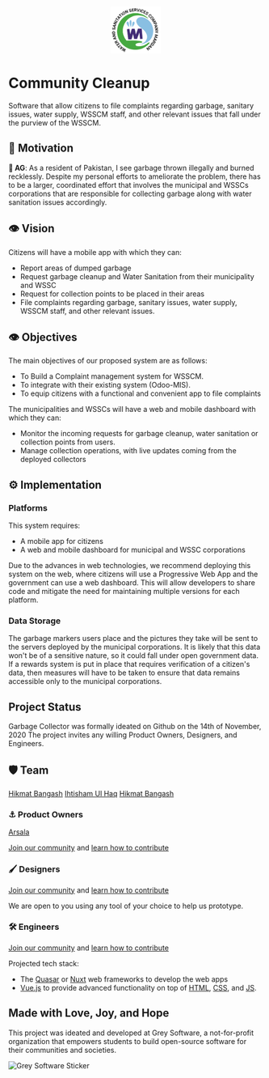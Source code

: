 <div align="center">
    <img alt="Community Cleanup Logo" width="100" src="/public/wsscmlogo.png">
</div>


# Community Cleanup

Software that allow citizens to file complaints regarding garbage, sanitary issues, water supply, WSSCM staff, and other relevant issues that fall under the purview of the WSSCM.


## 🥅 Motivation 

**👤 AG**: As a resident of Pakistan, I see garbage thrown illegally and burned recklessly. Despite my personal efforts to ameliorate the problem, there has to be a larger, coordinated effort that involves the municipal and WSSCs corporations that are responsible for collecting garbage along with water sanitation issues accordingly. 

## 👁️ Vision 

Citizens will have a mobile app with which they can:

- Report areas of dumped garbage
- Request garbage cleanup and Water Sanitation from their municipality and WSSC
- Request for collection points to be placed in their areas 
- File complaints regarding garbage, sanitary issues, water supply, WSSCM staff, and other relevant issues.

## 👁️ Objectives

The main objectives of our proposed system are as follows: 

- To Build a Complaint management system for WSSCM.
- To integrate with their existing system (Odoo-MIS).
- To equip citizens with a functional and convenient app to file complaints


The municipalities and WSSCs will have a web and mobile dashboard with which they can:

- Monitor the incoming requests for garbage cleanup, water sanitation or collection points from users.
- Manage collection operations, with live updates coming from the deployed collectors  

## ⚙️ Implementation

### Platforms

This system requires:

- A mobile app for citizens
- A web and mobile dashboard for municipal and WSSC corporations

Due to the advances in web technologies, we recommend deploying this system on the web, where citizens will use a Progressive Web App and the government can use a web dashboard. This will allow developers to share code and mitigate the need for maintaining multiple versions for each platform. 

### Data Storage

The garbage markers users place and the pictures they take will be sent to the servers deployed by the municipal corporations. It is likely that this data won't be of a sensitive nature, so it could fall under open government data. If a rewards system is put in place that requires verification of a citizen's data, then measures will have to be taken to ensure that data remains accessible only to the municipal corporations.

## Project Status

Garbage Collector was formally ideated on Github on the 14th of November, 2020
The project invites any willing Product Owners, Designers, and Engineers.

## 🛡️ Team
[Hikmat Bangash](https://github.com/Hikmat-Bangash)
[Ihtisham Ul Haq](https://github.com/ihtisham914)
[Hikmat Bangash](https://github.com/AyeshaAurangzeb)

### ⚓ Product Owners

[Arsala](https://github.com/ArsalaBangash)

[Join our community](http://community.grey.software) and [learn how to contribute](https://grey.software/contribute)

### 🖌 Designers

[Join our community](http://community.grey.software) and [learn how to contribute](https://grey.software/contribute)

We are open to you using any tool of your choice to help us prototype.

### 🛠️ Engineers

[Join our community](http://community.grey.software) and [learn how to contribute](https://grey.software/contribute)

Projected tech stack:

- The [Quasar](https://quasar.dev) or [Nuxt](https://nuxtjs.org) web frameworks to develop the web apps
- [Vue.js](https://cssc.utm.utoronto.ca/resources/vue) to provide advanced functionality on top of [HTML](https://cssc.utm.utoronto.ca/resources/html), [CSS](https://cssc.utm.utoronto.ca/resources/css), and [JS](https://cssc.utm.utoronto.ca/resources/javascript).

## Made with Love, Joy, and Hope

This project was ideated and developed at Grey Software, a not-for-profit organization that empowers students to build open-source software for their communities and societies.

<img alt="Grey Software Sticker" width="500" src="https://grey.software/grey-software-sticker.png">
